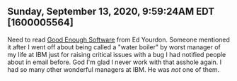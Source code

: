 ## Sunday, September 13, 2020, 9:59:24AM EDT [1600005564]

Need to read [Good Enough
Software](https://www.liamwho.com/wp-content/uploads/When-Good-Enough-Software-Is-Best.pdf)
from Ed Yourdon. Someone mentioned it after I went off about being
called a "water boiler" by worst manager of my life at IBM just for
raising critical issues with a bug I had notified people about in email
before. God I'm glad I never work with that asshole again. I had so many
other wonderful managers at IBM. He was *not* one of them.

